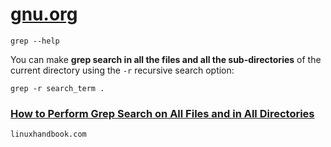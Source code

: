 # [gnu.org](https://www.gnu.org/software/grep/manual/grep.html#File-and-Directory-Selection)

```
grep --help
```

You can make **grep search in all the files and all the sub-directories** of the current directory using the `-r` recursive search option:
```
grep -r search_term .
```

### [How to Perform Grep Search on All Files and in All Directories](https://linuxhandbook.com/grep-search-all-files-directories/)
`linuxhandbook.com`

